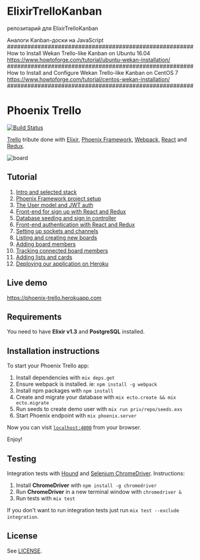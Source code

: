 # ElixirTrelloKanban
репозитарий для ElixirTrelloKanban

Аналоги Kanban-доски на JavaScript  
#######################################################  
How to Install Wekan Trello-like Kanban on Ubuntu 16.04
https://www.howtoforge.com/tutorial/ubuntu-wekan-installation/  
#######################################################  
How to Install and Configure Wekan Trello-like Kanban on CentOS 7    
https://www.howtoforge.com/tutorial/centos-wekan-installation/  
#######################################################  


# Phoenix Trello
[![Build Status](https://travis-ci.org/bigardone/phoenix-trello.svg?branch=master)](https://travis-ci.org/bigardone/phoenix-trello)


[Trello](http://trello.com) tribute done with [Elixir](https://github.com/elixir-lang/elixir), [Phoenix Framework](https://github.com/phoenixframework/phoenix), [Webpack](https://github.com/webpack/webpack), [React](https://github.com/facebook/react) and [Redux](https://github.com/rackt/redux).

![`board`](http://codeloveandboards.com/images/blog/trello_tribute_pt_1/sign-in-a8fa19da.jpg)

## Tutorial
  1. [Intro and selected stack](http://codeloveandboards.com/blog/2016/01/04/trello-tribute-with-phoenix-and-react-pt-1/)
  2. [Phoenix Framework project setup](http://codeloveandboards.com/blog/2016/01/11/trello-tribute-with-phoenix-and-react-pt-2/)
  3. [The User model and JWT auth](http://codeloveandboards.com/blog/2016/01/12/trello-tribute-with-phoenix-and-react-pt-3/)
  4. [Front-end for sign up with React and Redux](http://codeloveandboards.com/blog/2016/01/14/trello-tribute-with-phoenix-and-react-pt-4/)
  5. [Database seeding and sign in controller](http://codeloveandboards.com/blog/2016/01/18/trello-tribute-with-phoenix-and-react-pt-5/)
  6. [Front-end authentication with React and Redux](http://codeloveandboards.com/blog/2016/01/20/trello-tribute-with-phoenix-and-react-pt-6/)
  7. [Setting up sockets and channels](http://codeloveandboards.com/blog/2016/01/25/trello-tribute-with-phoenix-and-react-pt-7/)
  8. [Listing and creating new boards](http://codeloveandboards.com/blog/2016/01/28/trello-tribute-with-phoenix-and-react-pt-8/)
  9. [Adding board members](http://codeloveandboards.com/blog/2016/02/04/trello-tribute-with-phoenix-and-react-pt-9/)
  10. [Tracking connected board members](http://codeloveandboards.com/blog/2016/02/15/trello-tribute-with-phoenix-and-react-pt-10/)
  11.  [Adding lists and cards](http://codeloveandboards.com/blog/2016/02/24/trello-tribute-with-phoenix-and-react-pt-11/)
  12.  [Deploying our application on Heroku](http://codeloveandboards.com/blog/2016/03/04/trello-tribute-with-phoenix-and-react-pt-12/)

## Live demo
https://phoenix-trello.herokuapp.com

## Requirements
You need to have **Elixir v1.3** and **PostgreSQL** installed.

## Installation instructions
To start your Phoenix Trello app:

  1. Install dependencies with `mix deps.get`
  2. Ensure webpack is installed. ie: `npm install -g webpack`
  3. Install npm packages with `npm install`
  4. Create and migrate your database with `mix ecto.create && mix ecto.migrate`
  5. Run seeds to create demo user with `mix run priv/repo/seeds.exs`
  6. Start Phoenix endpoint with `mix phoenix.server`

Now you can visit [`localhost:4000`](http://localhost:4000) from your browser.

Enjoy!

## Testing
Integration tests with [Hound](https://github.com/HashNuke/hound) and [Selenium ChromeDriver](https://github.com/SeleniumHQ/selenium/wiki/ChromeDriver). Instructions:

  1. Install **ChromeDriver** with `npm install -g chromedriver`
  2. Run **ChromeDriver** in a new terminal window with `chromedriver &`
  3. Run tests with `mix test`

If you don't want to run integration tests just run `mix test --exclude integration`.

## License

See [LICENSE](LICENSE).
